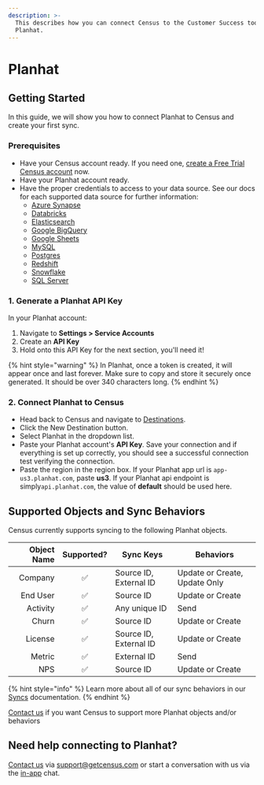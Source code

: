 ```yaml
---
description: >-
  This describes how you can connect Census to the Customer Success tool:
  Planhat.
---
```


# Planhat

## Getting Started

In this guide, we will show you how to connect Planhat to Census and create your first sync.

### Prerequisites

* Have your Census account ready. If you need one, [create a Free Trial Census account](https://app.getcensus.com/) now.
* Have your Planhat account ready.
* Have the proper credentials to access to your data source. See our docs for each supported data source for further information:
  * [Azure Synapse](../sources/available-sources/azure-synapse.md)
  * [Databricks](https://docs.getcensus.com/sources/databricks)
  * [Elasticsearch](https://docs.getcensus.com/sources/elasticsearch)
  * [Google BigQuery](https://docs.getcensus.com/sources/google-bigquery)
  * [Google Sheets](https://docs.getcensus.com/sources/google-sheets)
  * [MySQL](https://docs.getcensus.com/sources/mysql)
  * [Postgres](https://docs.getcensus.com/sources/postgres)
  * [Redshift](https://docs.getcensus.com/sources/redshift)
  * [Snowflake](https://docs.getcensus.com/sources/snowflake)
  * [SQL Server](https://docs.getcensus.com/sources/sql-server)

### 1. Generate a Planhat API Key

In your Planhat account:

1. Navigate to **Settings > Service Accounts**
2. Create an **API Key**
3. Hold onto this API Key for the next section, you'll need it!

{% hint style="warning" %}
In Planhat, once a token is created, it will appear once and last forever. Make sure to copy and store it securely once generated. It should be over 340 characters long.
{% endhint %}

### 2. Connect Planhat to Census

* Head back to Census and navigate to [Destinations](https://app.getcensus.com/destinations).
* Click the New Destination button.
* Select Planhat in the dropdown list.
* Paste your Planhat account's **API Key**. Save your connection and if everything is set up correctly, you should see a successful connection test verifying the connection.
* Paste the region in the region box. If your Planhat app url is `app-us3.planhat.com`, paste **us3**. If your Planhat api endpoint is simply`api.planhat.com`, the value of **default** should be used here.

## Supported Objects and Sync Behaviors <a href="#supported-objects-and-sync-behaviors" id="supported-objects-and-sync-behaviors"></a>

Census currently supports syncing to the following Planhat objects.

| **Object Name** | **Supported?** | **Sync Keys**          | **Behaviors**                 |
| --------------: | :------------: | ---------------------- | ----------------------------- |
|         Company |        ✅       | Source ID, External ID | Update or Create, Update Only |
|        End User |        ✅       | Source ID              | Update or Create              |
|        Activity |        ✅       | Any unique ID          | Send                          |
|           Churn |        ✅       | Source ID              | Update or Create              |
|         License |        ✅       | Source ID, External ID | Update or Create              |
|          Metric |        ✅       | External ID            | Send                          |
|             NPS |        ✅       | Source ID              | Update or Create              |

{% hint style="info" %}
Learn more about all of our sync behaviors in our [Syncs](../syncs/core-concept/#sync-behaviors) documentation.
{% endhint %}

[Contact us](mailto:support@getcensus.com) if you want Census to support more Planhat objects and/or behaviors

## Need help connecting to Planhat?

[Contact us](mailto:support@getcensus.com) via support@getcensus.com or start a conversation with us via the [in-app](https://app.getcensus.com) chat.
